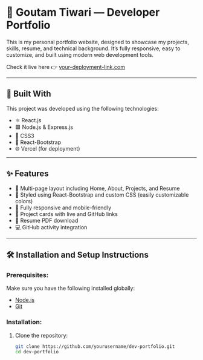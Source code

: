 # 💼 Goutam Tiwari — Developer Portfolio

This is my personal portfolio website, designed to showcase my projects, skills, resume, and technical background. It’s fully responsive, easy to customize, and built using modern web development tools.

Check it live here 👉 [your-deployment-link.com](https://your-deployment-link.com)

---

## 🚀 Built With

This project was developed using the following technologies:

- ⚛️ React.js
- 🟩 Node.js & Express.js
- 🎨 CSS3
- 🧩 React-Bootstrap
- 🌐 Vercel (for deployment)

---

## ✨ Features

- 📄 Multi-page layout including Home, About, Projects, and Resume
- 🎨 Styled using React-Bootstrap and custom CSS (easily customizable colors)
- 📱 Fully responsive and mobile-friendly
- 📂 Project cards with live and GitHub links
- 📎 Resume PDF download
- 💻 GitHub activity integration

---

## 🛠 Installation and Setup Instructions

### Prerequisites:
Make sure you have the following installed globally:
- [Node.js](https://nodejs.org/)
- [Git](https://git-scm.com/)

### Installation:

1. Clone the repository:
   ```bash
   git clone https://github.com/yourusername/dev-portfolio.git
   cd dev-portfolio
